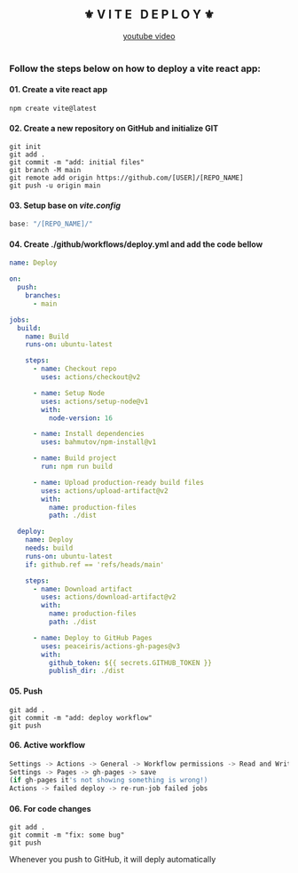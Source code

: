 <div align="center">
    <h2>⚜️ V I T E &nbsp; D E P L O Y ⚜️</h2>
</div>

<div align="center">
    <a href="https://www.youtube.com/watch?v=XhoWXhyuW_I">youtube video</a>
</div>

<br>

### Follow the steps below on how to deploy a vite react app:

#### 01. Create a vite react app
```npm
npm create vite@latest
```

#### 02. Create a new repository on GitHub and initialize GIT
```git
git init 
git add . 
git commit -m "add: initial files" 
git branch -M main 
git remote add origin https://github.com/[USER]/[REPO_NAME] 
git push -u origin main
```

#### 03. Setup base on *vite.config*
```js
base: "/[REPO_NAME]/"
```

#### 04. Create ./github/workflows/deploy.yml and add the code bellow
```yml
name: Deploy

on:
  push:
    branches:
      - main

jobs:
  build:
    name: Build
    runs-on: ubuntu-latest

    steps:
      - name: Checkout repo
        uses: actions/checkout@v2

      - name: Setup Node
        uses: actions/setup-node@v1
        with:
          node-version: 16

      - name: Install dependencies
        uses: bahmutov/npm-install@v1

      - name: Build project
        run: npm run build

      - name: Upload production-ready build files
        uses: actions/upload-artifact@v2
        with:
          name: production-files
          path: ./dist

  deploy:
    name: Deploy
    needs: build
    runs-on: ubuntu-latest
    if: github.ref == 'refs/heads/main'

    steps:
      - name: Download artifact
        uses: actions/download-artifact@v2
        with:
          name: production-files
          path: ./dist

      - name: Deploy to GitHub Pages
        uses: peaceiris/actions-gh-pages@v3
        with:
          github_token: ${{ secrets.GITHUB_TOKEN }}
          publish_dir: ./dist
```

#### 05. Push
```git
git add . 
git commit -m "add: deploy workflow" 
git push
```

#### 06. Active workflow
```js
Settings -> Actions -> General -> Workflow permissions -> Read and Write permissions 
Settings -> Pages -> gh-pages -> save
(if gh-pages it's not showing something is wrong!) 
Actions -> failed deploy -> re-run-job failed jobs 

```

#### 06. For code changes
```git
git add . 
git commit -m "fix: some bug" 
git push
```
Whenever you push to GitHub, it will deply automatically
